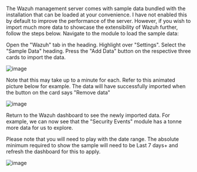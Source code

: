 The Wazuh management server comes with sample data bundled with the installation that can be loaded at your convenience. I have not enabled this by default to improve the performance of the server. However, if you wish to import much more data to showcase the extensibility of Wazuh further, follow the steps below. Navigate to the module to load the sample data: 

Open the "Wazuh" tab in the heading.
Highlight over "Settings".
Select the "Sample Data" heading.
Press the "Add Data" button on the respective three cards to import the data.

![image](https://github.com/user-attachments/assets/ac1c3fe4-a642-4999-9858-42de9ac6940e)

Note that this may take up to a minute for each. Refer to this animated picture below for example. The data will have successfully imported when the button on the card says "Remove data"

![image](https://github.com/user-attachments/assets/e8b15da3-5917-4a76-8ca0-73e2b4b0312d)

Return to the Wazuh dashboard to see the newly imported data. For example, we can now see that the "Security Events" module has a tonne more data for us to explore.

Please note that you will need to play with the date range. The absolute minimum required to show the sample will need to be Last 7 days+ and refresh the dashboard for this to apply.

![image](https://github.com/user-attachments/assets/1fdf0138-411e-4009-9fd6-001303bbffd0)



